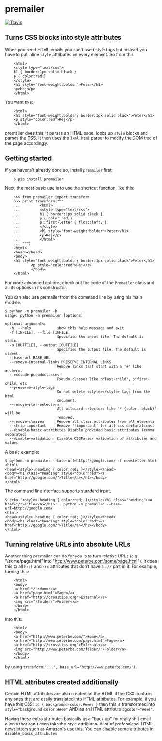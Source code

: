 premailer
=========

[![Travis](https://travis-ci.org/peterbe/premailer.png?branch=master)](https://travis-ci.org/peterbe/premailer)


Turns CSS blocks into style attributes
--------------------------------------

When you send HTML emails you can't used style tags but instead you
have to put inline `style` attributes on every element. So from this:

        <html>
        <style type="text/css">
        h1 { border:1px solid black }
        p { color:red;}
        </style>
        <h1 style="font-weight:bolder">Peter</h1>
        <p>Hej</p>
        </html>

You want this:

        <html>
        <h1 style="font-weight:bolder; border:1px solid black">Peter</h1>
        <p style="color:red">Hej</p>
        </html>


premailer does this. It parses an HTML page, looks up `style` blocks
and parses the CSS. It then uses the `lxml.html` parser to modify the
DOM tree of the page accordingly.

Getting started
---------------

If you havena't already done so, install `premailer` first:

        $ pip install premailer

Next, the most basic use is to use the shortcut function, like this:

        >>> from premailer import transform
        >>> print transform("""
        ...         <html>
        ...         <style type="text/css">
        ...         h1 { border:1px solid black }
        ...         p { color:red;}
        ...         p::first-letter { float:left; }
        ...         </style>
        ...         <h1 style="font-weight:bolder">Peter</h1>
        ...         <p>Hej</p>
        ...         </html>
        ... """)
        <html>
        <head></head>
        <body>
        <h1 style="font-weight:bolder; border:1px solid black">Peter</h1>
                <p style="color:red">Hej</p>
                </body>
        </html>

For more advanced options, check out the code of the `Premailer` class
and all its options in its constructor.

You can also use premailer from the command line by using his main module.

    $ python -m premailer -h
    usage: python -m premailer [options]

    optional arguments:
      -h, --help            show this help message and exit
      -f [INFILE], --file [INFILE]
                            Specifies the input file. The default is stdin.
      -o [OUTFILE], --output [OUTFILE]
                            Specifies the output file. The default is stdout.
      --base-url BASE_URL
      --remove-internal-links PRESERVE_INTERNAL_LINKS
                            Remove links that start with a '#' like anchors.
      --exclude-pseudoclasses
                            Pseudo classes like p:last-child', p:first-child, etc
      --preserve-style-tags
                            Do not delete <style></style> tags from the html
                            document.
      --remove-star-selectors
                            All wildcard selectors like '* {color: black}' will be
                            removed.
      --remove-classes      Remove all class attributes from all elements
      --strip-important     Remove '!important' for all css declarations.
      --disable-basic-attributes Disable provided basic attributes (comma separated)
      --disable-validation  Disable CSSParser validation of attributes and values

A basic example:

    $ python -m premailer --base-url=http://google.com/ -f newsletter.html
    <html>
    <head><style>.heading { color:red; }</style></head>
    <body><h1 class="heading" style="color:red"><a href="http://google.com/">Title</a></h1></body>
    </html>

The command line interface supports standard input.

    $ echo '<style>.heading { color:red; }</style><h1 class="heading"><a href="/">Title</a></h1>' | python -m premailer --base-url=http://google.com/
    <html>
    <head><style>.heading { color:red; }</style></head>
    <body><h1 class="heading" style="color:red"><a href="http://google.com/">Title</a></h1></body>
    </html>

Turning relative URLs into absolute URLs
----------------------------------------

Another thing premailer can do for you is to turn relative URLs (e.g.
"/some/page.html" into "http://www.peterbe.com/some/page.html"). It
does this to all `href` and `src` attributes that don't have a `://`
part in it. For example, turning this:

        <html>
        <body>
        <a href="/">Home</a>
        <a href="page.html">Page</a>
        <a href="http://crosstips.org">External</a>
        <img src="/folder/">Folder</a>
        </body>
        </html>

Into this:

        <html>
        <body>
        <a href="http://www.peterbe.com/">Home</a>
        <a href="http://www.peterbe.com/page.html">Page</a>
        <a href="http://crosstips.org">External</a>
        <img src="http://www.peterbe.com/folder/">Folder</a>
        </body>
        </html>

by using `transform('...', base_url='http://www.peterbe.com/')`.


HTML attributes created additionally
------------------------------------

Certain HTML attributes are also created on the HTML if the CSS
contains any ones that are easily translated into HTML attributes. For
example, if you have this CSS: `td { background-color:#eee; }` then
this is transformed into `style="background-color:#eee"` AND as an
HTML attribute `bgcolor="#eee"`.

Having these extra attributes basically as a "back up" for really shit
email clients that can't even take the style attributes. A lot of
professional HTML newsletters such as Amazon's use this.
You can disable some attributes in `disable_basic_attributes`
